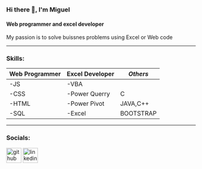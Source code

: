 ### Hi there 👋, I'm Miguel
#### Web programmer and excel developer
My passion is to solve buissnes problems using Excel or Web code 

<hr>

### Skills: 

| **Web Programmer** | **Excel Developer** | *Others* |
---|---|---|
|-JS|-VBA||
|-CSS|-Power Querry|C|
|-HTML|-Power Pivot|JAVA,C++|
|-SQL|-Excel|BOOTSTRAP|

<hr>

### Socials:


[<img src='https://cdn.jsdelivr.net/npm/simple-icons@3.0.1/icons/github.svg' alt='github' height='40'>](https://github.com/Krakensp) 
[<img src='https://cdn.jsdelivr.net/npm/simple-icons@3.0.1/icons/linkedin.svg' alt='linkedin' height='40'>](https://www.linkedin.com/in/miguel-laguna-web-programmer/)  

